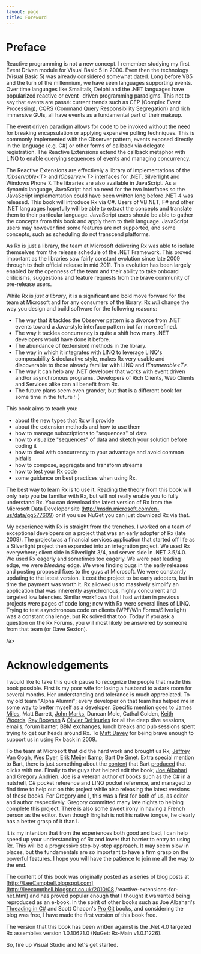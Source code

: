 ```yaml
---
layout: page
title: Foreword
---
```


# Preface

Reactive programming is not a new concept. I remember studying my first Event
Driven module for Visual Basic 5 in 2000. Even then the technology (Visual Basic
5) was already considered somewhat dated. Long before VB5 and the turn of the
millennium, we have seen languages supporting events. Over time languages like
Smalltalk, Delphi and the .NET languages have popularized reactive or event-
driven programming paradigms. This not to say that events are pass&eacute;:
current trends such as CEP (Complex Event Processing), CQRS (Command Query
Responsibility Segregation) and rich immersive GUIs, all have events as a
fundamental part of their makeup.

The event driven paradigm allows for code to be invoked without the need for
breaking encapsulation or applying expensive polling techniques. This is
commonly implemented with the Observer pattern, events exposed directly in the
language (e.g. C#) or other forms of callback via delegate registration. The
Reactive Extensions extend the callback metaphor with LINQ to enable querying
sequences of events and managing concurrency.
    
The Reactive Extensions are effectively a library of implementations of the
*IObservable&lt;T&gt;* and *IObserver&lt;T&gt;* interfaces for .NET, Silverlight
and Windows Phone 7. The libraries are also available in JavaScript. As a
dynamic language, JavaScript had no need for the two interfaces so the
JavaScript implementation could have been written long before .NET 4 was
released. This book will introduce Rx via C#. Users of VB.NET, F# and other .NET
languages hopefully will be able to extract the concepts and translate them to
their particular language. JavaScript users should be able to gather the
concepts from this book and apply them to their language. JavaScript users may
however find some features are not supported, and some concepts, such as
scheduling do not transcend platforms.

As Rx is just a library, the team at Microsoft delivering Rx was able to isolate
themselves from the release schedule of the .NET Framework. This proved
important as the libraries saw fairly constant evolution since late 2009 through
to their official release in mid 2011. This evolution has been largely enabled
by the openness of the team and their ability to take onboard criticisms,
suggestions and feature requests from the brave community of pre-release users.

While Rx is *just a library*, it is a significant and bold move forward for the
team at Microsoft and for any consumers of the library. Rx <i>will</i> change
the way you design and build software for the following reasons:

 - The way that it tackles the Observer pattern is a divorce from .NET events 
 toward a Java-style interface pattern but far more refined.
 - The way it tackles concurrency is quite a shift how many .NET developers 
 would have done it before.
 - The abundance of (extension) methods in the library.
 - The way in which it integrates with LINQ to leverage LINQ's composability 
 &amp; declarative style, makes Rx very usable and discoverable to those already 
 familiar with LINQ and *IEnumerable&lt;T&gt;*. 
 - The way it can help any .NET developer that works with event driven and/or 
 asynchronous programs. Developers of Rich Clients, Web Clients and Services 
 alike can all benefit from Rx.
 - The future plans seem even grander, but that is a different book for some 
 time in the future :-)

This book aims to teach you:

- about the new types that Rx will provide
- about the extension methods and how to use them
- how to manage subscriptions to "sequences" of data
- how to visualize "sequences" of data and sketch your solution before coding it
- how to deal with concurrency to your advantage and avoid common pitfalls
- how to compose, aggregate and transform streams
- how to test your Rx code
- some guidance on best practices when using Rx.

The best way to learn Rx is to use it. Reading the theory from this book will
only help you be familiar with Rx, but will not really enable you to fully
understand Rx. You can download the latest version of Rx from the Microsoft Data
Developer site ([http://msdn.microsoft.com/en-
us/data/gg577609](http://msdn.microsoft.com/en-us/data/gg577609)) or if you use
NuGet you can just download Rx via that.

My experience with Rx is straight from the trenches. I worked on a team of
exceptional developers on a project that was an early adopter of Rx (late 2009).
The projectwas a financial services application that started off life as a
Silverlight project then expanded into an integration project. We used Rx
everywhere; client side in Silverlight 3/4, and server side in .NET 3.5/4.0. We
used Rx eagerly and sometimes too eagerly. We were past leading edge, we were
*bleeding* edge. We were finding bugs in the early releases and posting proposed
fixes to the guys at Microsoft. We were constantly updating to the latest
version. It cost the project to be early adopters, but in time the payment was
worth it. Rx allowed us to massively simplify an application that was inherently
asynchronous, highly concurrent and targeted low latencies. Similar workflows
that I had written in previous projects were pages of code long; now with Rx
were several lines of LINQ. Trying to test asynchronous code on clients (WPF/Win
Forms/Silverlight) was a constant challenge, but Rx solved that too. Today if
you ask a question on the Rx Forums, you will most likely be answered by someone
from that team (or Dave Sexton).

<a name="Acknowledgements">/a>

# Acknowledgements

I would like to take this quick pause to recognize the people that made this
book possible. First is my poor wife for losing a husband to a dark room for
several months. Her understanding and tolerance is much appreciated. To my old
team "Alpha Alumni"; every developer on that team has helped me in some way to
better myself as a developer. Specific mention goes to [James
Miles](http://enumeratethis.com/), Matt Barrett, [John
Marks](http://johnhmarks.wordpress.com/), Duncan Mole, Cathal Golden, [Keith
Woords](http://keith-woods.com), [Ray Booysen](http://nondestructiveme.com/)
&amp; [Olivier DeHeurles](http://odeheurles.com/) for all the deep dive
sessions, emails, forum banter, BBM exchanges, lunch breaks and pub sessions
spent trying to get our heads around Rx. To [Matt
Davey](http://mdavey.wordpress.com) for being brave enough to support us in
using Rx back in 2009.

To the team at Microsoft that did the hard work and brought us Rx; [Jeffrey Van
Gogh](http://blogs.msdn.com/b/jeffva/), [Wes
Dyer](http://blogs.msdn.com/b/wesdyer/), [Erik
Meijer](http://en.wikipedia.org/wiki/Erik_Meijer_(computer_scientist)) &amp;
[Bart De Smet](http://blogs.bartdesmet.net/bart/). Extra special mention to
Bart, there is just something about the
[content](http://channel9.msdn.com/Tags/bart+de+smet) that Bart
[produced](http://www.infoq.com/author/Bart-De-Smet) that clicks with me.
Finally to the guys that helped edit the book; [Joe
Albahari](http://www.albahari.com/) and Gregory Andrien. Joe is a veteran author
of books such as the C# in a nutshell, C# pocket reference and LINQ pocket
reference, and managed to find time to help out on this project while also
releasing the latest versions of these books. For Gregory and I, this was a
first for both of us, as editor and author respectively. Gregory committed many
late nights to helping complete this project. There is also some sweet irony in
having a French person as the editor. Even though English is not his native
tongue, he clearly has a better grasp of it than I.

It is my intention that from the experiences both good and bad, I can help speed
up your understanding of Rx and lower that barrier to entry to using Rx. This
will be a progressive step-by-step approach. It may seem slow in places, but the
fundamentals are so important to have a firm grasp on the powerful features. I
hope you will have the patience to join me all the way to the end.

The content of this book was originally posted as a series of blog posts at
[http://LeeCampbell.blogspot.com](http://leecampbell.blogspot.co.uk/2010/08
/reactive-extensions-for-net.html) and has proved popular enough that I thought
it warranted being reproduced as an e-book. In the spirit of other books such as
Joe Albahari's [Threading in C#](http://www.albahari.com/threading/) and Scott
Chacon's [Pro Git](http://git-scm.com/book) books, and considering the blog was
free, I have made the first version of this book free.

The version that this book has been written against is the .Net 4.0 targeted Rx
assemblies version 1.0.10621.0 (NuGet: Rx-Main v1.0.11226).

So, fire up Visual Studio and let's get started.
